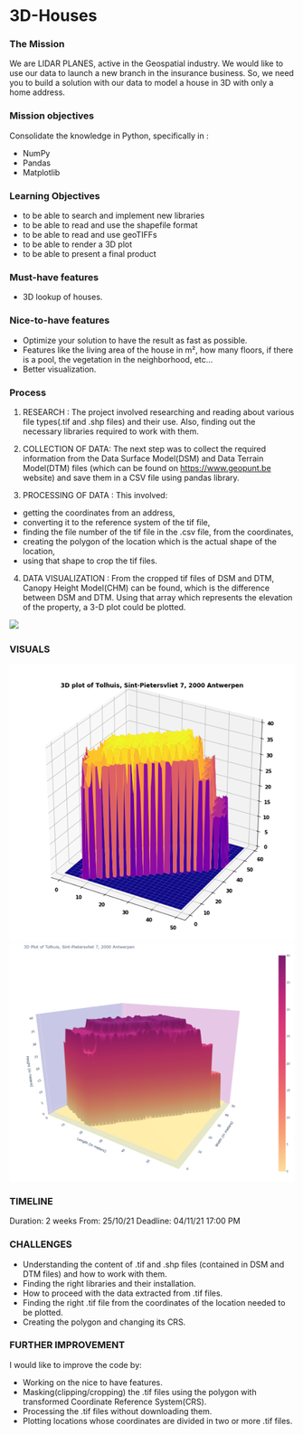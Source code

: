 # 3D-Houses

### The Mission

We are LIDAR PLANES, active in the Geospatial industry. We would like to use our data to launch a new branch in the insurance business. So, we need you to build a solution with our data to model a house in 3D with only a home address.

### Mission objectives

Consolidate the knowledge in Python, specifically in :

* NumPy
* Pandas
* Matplotlib

### Learning Objectives

* to be able to search and implement new libraries
* to be able to read and use the shapefile format
* to be able to read and use geoTIFFs
* to be able to render a 3D plot
* to be able to present a final product

### Must-have features

* 3D lookup of houses.

### Nice-to-have features

* Optimize your solution to have the result as fast as possible.
* Features like the living area of the house in m², how many floors, if there is a pool, the vegetation in the neighborhood, etc...
* Better visualization.

### Process 

1. RESEARCH : The project involved researching and reading about various file types(.tif and .shp files) and their use. Also, finding out the necessary libraries required to work with them.

2. COLLECTION OF DATA: The next step was to collect the required information from the Data Surface Model(DSM) and Data Terrain Model(DTM) files (which can be found on https://www.geopunt.be website) and save them in a CSV file using pandas library.

3. PROCESSING OF DATA : This involved:

* getting the coordinates from an address, 
* converting it to the reference system of the tif file, 
* finding the file number of the tif file in the .csv file, from the coordinates,
* creating the polygon of the location which is the actual shape of the location,
* using that shape to crop the tif files.

4. DATA VISUALIZATION : From the cropped tif files of DSM and DTM, Canopy Height Model(CHM) can be found, which is the difference between DSM and DTM. Using that array which represents the elevation of the property, a 3-D plot could be plotted.

![](lidarTree-height.png)

### VISUALS
![](The_Beacon_3D-Plot_matplotlib.png)
![](The_Beacon_3D-Plot_Plotly.png)


### TIMELINE

Duration: 2 weeks
From: 25/10/21
Deadline: 04/11/21 17:00 PM

### CHALLENGES

* Understanding the content of .tif and .shp files (contained in DSM and DTM files) and how to work with them.
* Finding the right libraries and their installation.
* How to proceed with the data extracted from .tif files.
* Finding the right .tif file from the coordinates of the location needed to be plotted.
* Creating the polygon and changing its CRS.


### FURTHER IMPROVEMENT

I would like to improve the code by:
* Working on the nice to have features.
* Masking(clipping/cropping) the .tif files using the polygon with transformed Coordinate Reference System(CRS).
* Processing the .tif files without downloading them.
* Plotting locations whose coordinates are divided in two or more .tif files.
